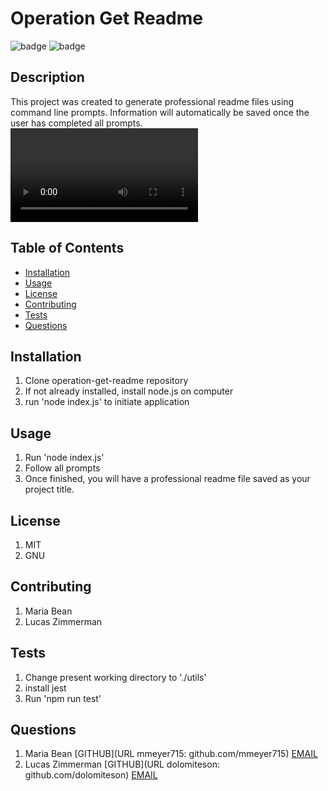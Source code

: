 
  # Operation Get Readme

  ![badge](https://img.shields.io/badge/license-MIT-blueviolet)
  ![badge](https://img.shields.io/badge/license-GNU-blueviolet)
  
  
  ## Description
  This project was created to generate professional readme files using command line prompts. Information will automatically be saved once the user has completed all prompts.
  ![walkthrough](./utils/readme%20walkthrough.webm)

  ## Table of Contents

  * [Installation](#installation)
  * [Usage](#usage)
  * [License](#license)
  * [Contributing](#contributing)
  * [Tests](#tests)
  * [Questions](#questions)
  
  ## Installation
  1. Clone operation-get-readme repository
  2. If not already installed, install node.js on computer
  3. run 'node index.js' to initiate application
  

  ## Usage
  1. Run 'node index.js'
  2. Follow all prompts
  3. Once finished, you will have a professional readme file saved as your project title.
  

  ## License
  1. MIT
  2. GNU
  

  ## Contributing
  1. Maria Bean
  2. Lucas Zimmerman
  

  ## Tests
  1. Change present working directory to './utils'
  2. install jest
  3. Run 'npm run test'
  
  
  ## Questions
  1. Maria Bean
  	[GITHUB](URL mmeyer715: github.com/mmeyer715)
  	[EMAIL](mailto:mbean1216@icloud.com)
  2. Lucas Zimmerman
  	[GITHUB](URL dolomiteson: github.com/dolomiteson)
  	[EMAIL](mailto:zimmerman.lucas@hotmail.com)
  
  